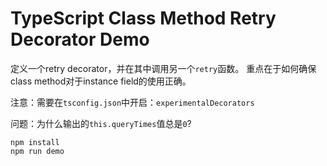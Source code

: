 TypeScript Class Method Retry Decorator Demo
===========================================

定义一个retry decorator，并在其中调用另一个`retry`函数。 重点在于如何确保class method对于instance field的使用正确。

注意：需要在`tsconfig.json`中开启：`experimentalDecorators`

问题：为什么输出的`this.queryTimes`值总是`0`?

```
npm install
npm run demo
```

